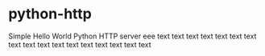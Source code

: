 # python-http

Simple Hello World Python HTTP server
eee
text
text
text
text
text
text
text
text
text
text
text
text
text
text
text
text
text
